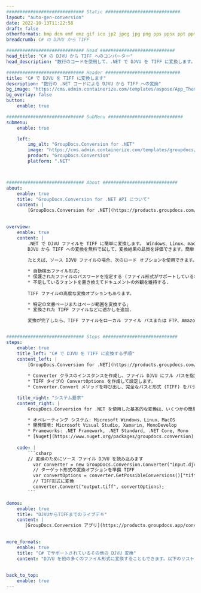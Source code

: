 ```yaml
---
############################# Static ############################
layout: "auto-gen-conversion"
date: 2022-10-13T11:22:58
draft: false
otherformats: bmp dcm emf emz gif ico jp2 jpeg jpg png pps ppsx ppt pptx psb psd svg svgz tga tif tiff webp wmf wmz
breadcrumb: C# の DJVU から TIFF

############################# Head ############################
head_title: "C# の DJVU から TIFF へのコンバーター"
head_description: "数行のコードを使用して、.NET で DJVU を TIFF に変換します。 GroupDocs ドキュメント変換 API を使用して、160 を超えるファイル形式を変換します。"

############################# Header ############################
title: "C# で DJVU を TIFF に変換します"
description: "数行の .NET コードによる DJVU から TIFF への変換"
bg_image: "https://cms.admin.containerize.com/templates/aspose/App_Themes/V3/images/bg/header1.png"
bg_overlay: false
button:
    enable: true

############################# SubMenu ############################
submenu:
    enable: true

    left:
        img_alt: "GroupDocs.Conversion for .NET"
        image: "https://cms.admin.containerize.com/templates/groupdocs/images/product-logos/90x90-noborder/groupdocs-conversion-net.png"
        product: "GroupDocs.Conversion"
        platform: ".NET"



############################# About ############################
about:
    enable: true
    title: "GroupDocs.Conversion for .NET API について"
    content: |
        [GroupDocs.Conversion for .NET](https://products.groupdocs.com/conversion/net/) を使用して、Microsoft Word、Excel、PowerPoint、PDF、Visio、およびその他の形式を変換できます。 GroupDocs.Conversion は、高いパフォーマンスが要求されるバックエンドおよび内部システムに適したスタンドアロン API です。 Microsoft や Open Office などのソフトウェアには依存しません。
    

overview:
    enable: true
    content: |
        .NET で DJVU ファイルを TIFF に簡単に変換します。 Windows、Linux、macOS など、任意のプラットフォームで C# コード行を 2 行だけ使用できます。
        DJVU から TIFF への変換を無料で試して、変換結果の品質を評価できます。簡単なファイル変換のシナリオに加えて、ソース DJVU ファイルをロードし、出力 TIFF 結果を保存するためのより高度なオプションを試すことができます。 
        
        たとえば、ソース DJVU ファイルの場合、次のロード オプションを使用できます。

        * 自動検出ファイル形式;
        * 保護されたファイルのパスワードを指定する (ファイル形式がサポートしている場合);
        * 不足しているフォントを置き換えてドキュメントの外観を維持する.
        
        TIFF ファイルの高度な変換オプションもあります。

        * 特定の文書ページまたはページ範囲を変換する;
        * 変換された TIFF ファイルなどに透かしを追加.

        変換が完了したら、TIFF ファイルをローカル ファイル パスまたは FTP、Amazon S3、Google Drive、Dropbox などのサードパーティ ストレージに保存できます。注意してください - DJVU を {{ に変換するにはTO}} MS Office、Open Office、Adobe Acrobat Reader などの追加のソフトウェアをインストールする必要はありません。


############################# Steps ############################
steps:
    enable: true
    title_left: "C# で DJVU を TIFF に変換する手順"
    content_left: |
        [GroupDocs.Conversion for .NET](https://products.groupdocs.com/conversion/net/) を使用すると、開発者は数行のコードで DJVU ファイルを TIFF に簡単に変換できます。
        
        * Converter クラスのインスタンスを作成し、ファイル DJVU にフル パスを指定します。
        * TIFF タイプの ConvertOptions を作成して設定します。
        * Converter.Convert メソッドを呼び出し、完全なパスと形式 (TIFF) をパラメーターとして渡します。

    title_right: "システム要求"
    content_right: |
        GroupDocs.Conversion for .NET を使用した基本的な変換は、いくつかの簡単な手順で実行できます。当社の API は、すべての主要なプラットフォームとオペレーティング システムでサポートされています。以下のコードを実行する前に、システムに次の前提条件がインストールされていることを確認してください。

        * オペレーティング システム: Microsoft Windows、Linux、MacOS
        * 開発環境: Microsoft Visual Studio, Xamarin, MonoDevelop
        * Frameworks: .NET Framework, .NET Standard, .NET Core, Mono
        * [Nuget](https://www.nuget.org/packages/groupdocs.conversion) から最新の GroupDocs.Conversion for .NET を取得します
         
    code: |
        ```csharp    
        // 変換のためにソース ファイル DJVU を読み込みます
          var converter = new GroupDocs.Conversion.Converter("input.djvu");
          // ターゲット形式の変換オプションを準備 TIFF
          var convertOptions = converter.GetPossibleConversions()["tiff"].ConvertOptions;
          // TIFF形式に変換
          converter.Convert("output.tiff", convertOptions);
        ```

demos:
    enable: true
    title: "DJVUからTIFFまでのライブデモ"
    content: |
       [GroupDocs.Conversion アプリ](https://products.groupdocs.app/conversion/family) Web サイトにアクセスして、今すぐ DJVU を TIFF に変換してください。オンラインデモには次の利点があります
          

more_formats:
    enable: true
    title: "C# でサポートされているその他の DJVU 変換"
    content: "DJVU を他の多くのファイル形式に変換することもできます。以下のリストをご覧ください。"
       
       
back_to_top:
    enable: true
---
```

